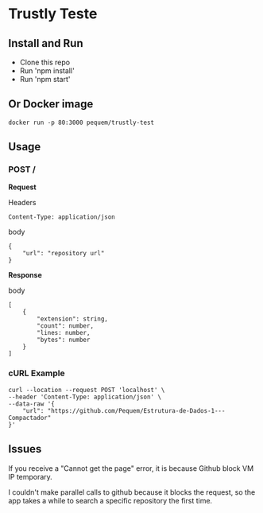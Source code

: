 # Trustly Teste

## Install and Run
- Clone this repo
- Run 'npm install'
- Run 'npm start'

## Or Docker image

```
docker run -p 80:3000 pequem/trustly-test
```

## Usage

### POST /

**Request**

Headers

    Content-Type: application/json


body

    {
        "url": "repository url"
    }

    

**Response**

body

    [
        {
            "extension": string,
            "count": number,
            "lines: number,
            "bytes": number
        }
    ]

### cURL Example

```
curl --location --request POST 'localhost' \
--header 'Content-Type: application/json' \
--data-raw '{
    "url": "https://github.com/Pequem/Estrutura-de-Dados-1---Compactador"
}'
```

## Issues

If you receive a "Cannot get the page" error, it is because Github block VM IP temporary.

I couldn't make parallel calls to github because it blocks the request, so the app takes a while to search a specific repository the first time.